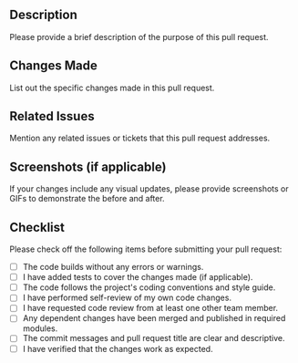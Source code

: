## Description

Please provide a brief description of the purpose of this pull request.

## Changes Made

List out the specific changes made in this pull request.

## Related Issues

Mention any related issues or tickets that this pull request addresses.

## Screenshots (if applicable)

If your changes include any visual updates, please provide screenshots or GIFs to demonstrate the before and after.

## Checklist

Please check off the following items before submitting your pull request:

- [ ] The code builds without any errors or warnings.
- [ ] I have added tests to cover the changes made (if applicable).
- [ ] The code follows the project's coding conventions and style guide.
- [ ] I have performed self-review of my own code changes.
- [ ] I have requested code review from at least one other team member.
- [ ] Any dependent changes have been merged and published in required modules.
- [ ] The commit messages and pull request title are clear and descriptive.
- [ ] I have verified that the changes work as expected.
